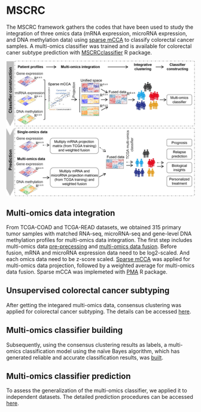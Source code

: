 ﻿# MSCRC

The MSCRC framework gathers the codes that have been used to study the integration of three omics data (mRNA expression, microRNA expression, and DNA methylation data) using [sparse mCCA](https://www.degruyter.com/document/doi/10.2202/1544-6115.1470/html)               to classify colorectal cancer samples.
A multi-omics classifier was trained and is available for colorectal caner subtype prediction with [MSCRCclassifier](https://github.com/Carpentierbio/MSCRCclassifier) R package.


![workflow](https://github.com/Carpentierbio/MSCRC/blob/main/docs/Workflow.jpg)

## Multi-omics data integration
From TCGA-COAD and TCGA-READ datasets, we obtained 315 primary tumor samples with matched RNA-seq, microRNA-seq and gene-level DNA methylation profiles for multi-omics data integration. The first step includes multi-omics data [pre-precessing](https://github.com/Carpentierbio/MSCRC/blob/main/1_Multi-omics_data_pre-processing.Rmd) and [multi-omics data fusion](https://github.com/Carpentierbio/MSCRC/blob/main/2_Multi-omics_data_fusion_and_subtyping.Rmd). 
Before fusion, mRNA and microRNA expression data  need to be log2-scaled. And each omics data need to be z-score scaled. [Sparse mCCA](https://www.degruyter.com/document/doi/10.2202/1544-6115.1470/html)               was applied for multi-omics data projection, followed by a weighted average for multi-omics data fusion. Sparse mCCA was implemeted with [PMA](https://cran.r-project.org/web/packages/PMA/index.html) R package.

## Unsupervised colorectal cancer subtyping
After getting the integared multi-omics data, consensus clustering was applied for colorectal cancer subtyping. The details can be accessed [here](https://github.com/Carpentierbio/MSCRC/blob/main/2_Multi-omics_data_fusion_and_subtyping.Rmd).

## Multi-omics classifier building
Subsequently, using the consensus clustering results as labels, a multi-omics classification model using the naïve Bayes algorithm, which has generated reliable and accurate classification results, was [built](https://github.com/Carpentierbio/MSCRC/blob/main/3_Multi-omics_classifier_training.Rmd).

## Multi-omics classifier prediction
To assess the generalization of the multi-omics classifier, we applied it to independent datasets. The detailed prediction procedures can be accessed [here](https://github.com/Carpentierbio/MSCRC/blob/main/4_Multi-omics_classifier_validation.Rmd).




